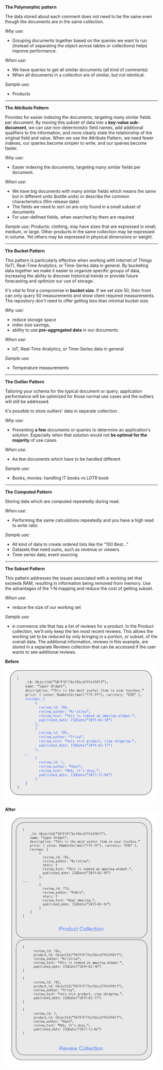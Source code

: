 **The Polymorphic pattern**

The data stored about each comment does not need to be the same even though the documents are in the same collection.

_Why use:_

* Grouping documents together based on the queries we want to run (instead of separating the object across tables or
  collections) helps improve performance.

_When use:_

* We have queries to get all similar documents (all kind of comments)
* When all documents in a collection are of similar, but not identical.

_Sample use:_

* Products

---
**The Attribute Pattern**

Provides for easier indexing the documents, targeting many similar fields per document. By moving this subset of data
into a **key-value sub-document**, we can use non-deterministic field names, add additional qualifiers to the
information, and more clearly state the relationship of the original field and value. When we use the Attribute Pattern,
we need fewer indexes, our queries become simpler to write, and our queries become faster.

_Why use:_

* Easier indexing the documents, targeting many similar fields per document.

_When use:_

* We have big documents with many similar fields which means the same but in different units (bottle units) or describe
  the common characteristics (film release date)
* The fields we need to sort on are only found in a small subset of documents
* For user-defined fields, when searched by them are required

_Sample use:_
Products:  clothing, may have sizes that are expressed in small, medium, or large. Other products in the same collection
may be expressed in volume. Yet others may be expressed in physical dimensions or weight.

---
**The Bucket Pattern**

This pattern is particularly effective when working with Internet of Things (IoT), Real-Time Analytics, or Time-Series
data in general. By bucketing data together we make it easier to organize specific groups of data, increasing the
ability to discover historical trends or provide future forecasting and optimize our use of storage.

It's vital to find a compromise in **bucket size**. If we set size 50, then front can only query 50 measurements and
show client required measurements. The repository don't need to offer getting less than minimal bucket size.

_Why use:_

* reduce storage space
* index size savings,
* ability to use **pre-aggregated data** in our documents

_When use:_

* IoT, Real-Time Analytics, or Time-Series data in general

_Sample use:_

* Temperature measurements

---
**The Outlier Pattern**

Tailoring your schema for the typical document or query, application performance will be optimized for those normal use
cases and the outliers will still be addressed.

It's possible to store outliers' data in separate collection .

_Why use:_

* Preventing **a few** documents or queries to determine an application's solution. Especially when that solution would
  not **be optimal for the majority** of use cases.

_When use:_

* Aa few documents which have to be handled different

_Sample use:_

* Books, movies: handling IT books vs LOTR book

---
**The Computed Pattern**

Storing data which are computed repeatedly during read.

_When use:_

* Performing the same calculations repeatedly and you have a high read to write ratio

_Sample use:_

* All kind of data to create ordered lists like the "100 Best..."
* Datasets that need sums, such as revenue or viewers
* Time series data, event sourcing

---
**The Subset Pattern**

This pattern addresses the issues associated with a working set that exceeds RAM, resulting in information being removed
from memory. Use the advantages of the 1-N mapping and reduce the cost of getting subset.

_When use:_

* reduce the size of our working set

_Sample use:_

* e-commerce site that has a list of reviews for a product. In the Product collection, we'll only keep the ten most
  recent reviews. This allows the working set to be reduced by only bringing in a portion, or subset, of the overall
  data. The additional information, reviews in this example, are stored in a separate Reviews collection that can be
  accessed if the user wants to see additional reviews.

**Before**
![](doc/subset-full-doc.png)

**After**
![](doc/subset-two-collections.png)

